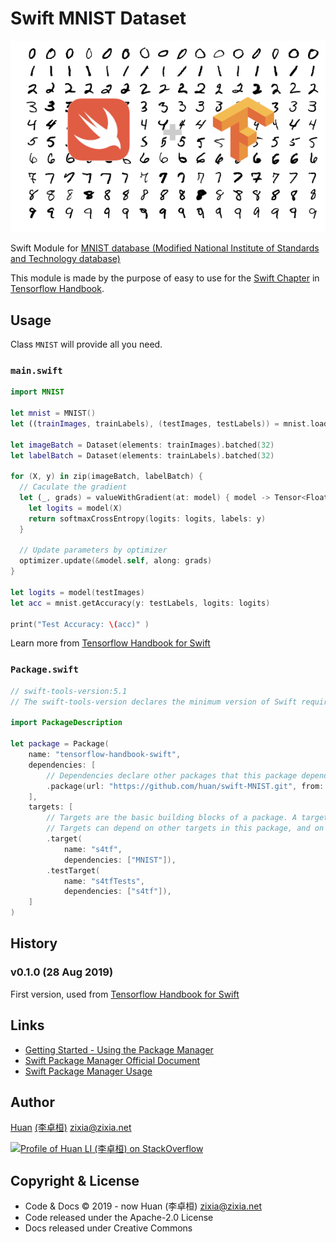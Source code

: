 # Swift MNIST Dataset

![MNIST dataset](docs/images/swift-mnist.png)

Swift Module for [MNIST database (Modified National Institute of Standards and Technology database)](https://en.wikipedia.org/wiki/MNIST_database)

This module is made by the purpose of easy to use for the [Swift Chapter](https://github.com/tensorflow-handbook-swift) in [Tensorflow Handbook](https://tf.wiki).

## Usage

Class `MNIST` will provide all you need.

### `main.swift`

```swift
import MNIST

let mnist = MNIST()
let ((trainImages, trainLabels), (testImages, testLabels)) = mnist.loadData()

let imageBatch = Dataset(elements: trainImages).batched(32)
let labelBatch = Dataset(elements: trainLabels).batched(32)

for (X, y) in zip(imageBatch, labelBatch) {
  // Caculate the gradient
  let (_, grads) = valueWithGradient(at: model) { model -> Tensor<Float> in
    let logits = model(X)
    return softmaxCrossEntropy(logits: logits, labels: y)
  }

  // Update parameters by optimizer
  optimizer.update(&model.self, along: grads)
}

let logits = model(testImages)
let acc = mnist.getAccuracy(y: testLabels, logits: logits)

print("Test Accuracy: \(acc)" )
```

Learn more from [Tensorflow Handbook for Swift](https://github.com/huan/tensorflow-handbook-swift)

### `Package.swift`

```swift
// swift-tools-version:5.1
// The swift-tools-version declares the minimum version of Swift required to build this package.

import PackageDescription

let package = Package(
    name: "tensorflow-handbook-swift",
    dependencies: [
        // Dependencies declare other packages that this package depends on.
        .package(url: "https://github.com/huan/swift-MNIST.git", from: "0.1.0"),
    ],
    targets: [
        // Targets are the basic building blocks of a package. A target can define a module or a test suite.
        // Targets can depend on other targets in this package, and on products in packages which this package depends on.
        .target(
            name: "s4tf",
            dependencies: ["MNIST"]),
        .testTarget(
            name: "s4tfTests",
            dependencies: ["s4tf"]),
    ]
)
```

## History

### v0.1.0 (28 Aug 2019)

First version, used from [Tensorflow Handbook for Swift](https://github.com/huan/tensorflow-handbook-swift)

## Links

- [Getting Started - Using the Package Manager
](https://swift.org/getting-started/#using-the-package-manager)
- [Swift Package Manager Official Document](https://swift.org/package-manager/)
- [Swift Package Manager Usage](https://github.com/apple/swift-package-manager/blob/master/Documentation/Usage.md)

## Author

[Huan](https://github.com/huan) [(李卓桓)](http://linkedin.com/in/zixia) <zixia@zixia.net>

[![Profile of Huan LI (李卓桓) on StackOverflow](https://stackexchange.com/users/flair/265499.png)](https://stackexchange.com/users/265499)

## Copyright & License

- Code & Docs © 2019 - now Huan (李卓桓) <zixia@zixia.net>
- Code released under the Apache-2.0 License
- Docs released under Creative Commons

